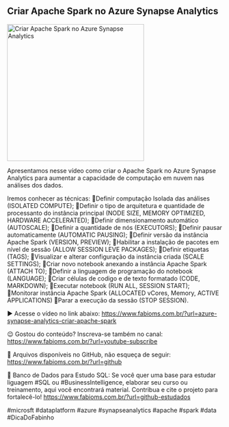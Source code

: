 ## Criar Apache Spark no Azure Synapse Analytics

<img src="https://fabioms.com.br/uploads/youtube/hsImxkAFPUc.png" alt="Criar Apache Spark no Azure Synapse Analytics" title="Azure Synapse Analytics" width="320"/>

Apresentamos nesse vídeo como criar o Apache Spark no Azure Synapse Analytics para aumentar a capacidade de computação em nuvem nas análises dos dados.

Iremos conhecer as técnicas:
🔹Definir computação Isolada das análises (ISOLATED COMPUTE);
🔹Definir o tipo de arquitetura e quantidade de processanto do instância principal (NODE SIZE, MEMORY OPTIMIZED, HARDWARE ACCELERATED);
🔹Definir dimensionamento automático (AUTOSCALE);
🔹Definir a quantidade de nós (EXECUTORS);
🔹Definir pausar automaticamente (AUTOMATIC PAUSING);
🔹Definir versão da instância Apache Spark (VERSION, PREVIEW);
🔹Habilitar a instalação de pacotes em nível de sessão (ALLOW SESSION LEVE PACKAGES);
🔹Definir etiquetas (TAGS);
🔹Visualizar e alterar configuração da instância criada (SCALE SETTINGS);
🔹Criar novo notebook anexando a instância Apache Spark (ATTACH TO);
🔹Definir a linguagem de programação do notebook (LANGUAGE);
🔹Criar células de codigo e de texto formatado (CODE, MARKDOWN);
🔹Executar notebook (RUN ALL, SESSION START);
🔹Monitorar instância Apache Spark (ALLOCATED vCores, Memory, ACTIVE APPLICATIONS)
🔹Parar a execução da sessão (STOP SESSION).

▶️ Acesse o vídeo no link abaixo:
https://www.fabioms.com.br/?url=azure-synapse-analytics-criar-apache-spark

😉 Gostou do conteúdo? Inscreva-se também no canal:
https://www.fabioms.com.br/?url=youtube-subscribe

📁 Arquivos disponíveis no GitHub, não esqueça de seguir:
https://www.fabioms.com.br/?url=github

🎁 Banco de Dados para Estudo SQL:
Se você quer uma base para estudar liguagem #SQL ou #BusinessIntelligence, elaborar seu curso ou treinamento, aqui você encontrará material. 
Contribua e cite o projeto para fortalecê-lo!
https://www.fabioms.com.br/?url=github-estudados

#microsft #dataplatform #azure #synapseanalytics #apache #spark  #data #DicaDoFabinho